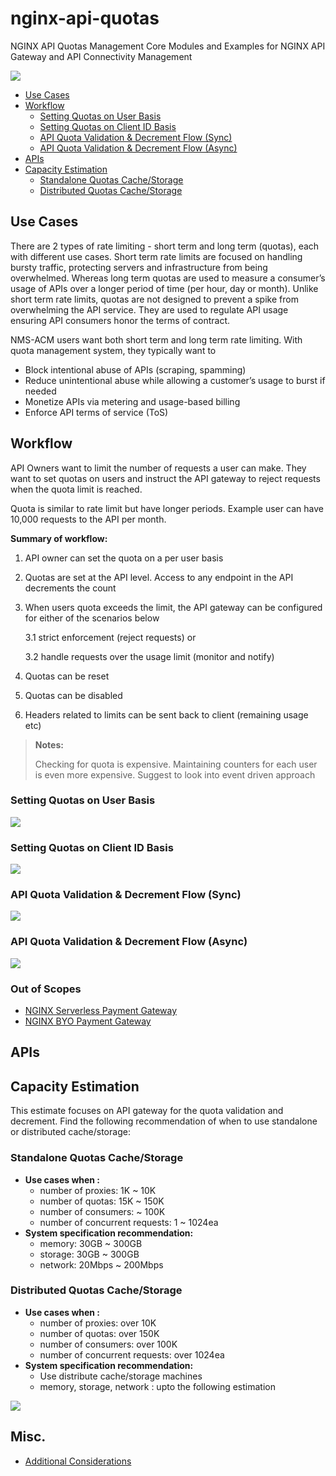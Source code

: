 # nginx-api-quotas
NGINX API Quotas Management Core Modules and Examples for NGINX API Gateway and API Connectivity Management

![](./docs/img/nginx-api-quotas-flow.png)

- [Use Cases](#use-cases)
- [Workflow](#workflow)
  - [Setting Quotas on User Basis](#setting-quotas-on-user-basis)
  - [Setting Quotas on Client ID Basis](#setting-quotas-on-client-id-basis)
  - [API Quota Validation & Decrement Flow (Sync)](#api-quota-validation--decrement-flow-sync)
  - [API Quota Validation & Decrement Flow (Async)](#api-quota-validation--decrement-flow-async)
- [APIs](#apis)
- [Capacity Estimation](#capacity-estimation)
  - [Standalone Quotas Cache/Storage](#standalone-quotas-cachestorage)
  - [Distributed Quotas Cache/Storage](#distributed-quotas-cachestorage)


## Use Cases
There are 2 types of rate limiting - short term and long term (quotas), each with different use cases. Short term rate limits are focused on handling bursty traffic, protecting servers and infrastructure from being overwhelmed. Whereas long term quotas are used to measure a consumer’s usage of APIs over a longer period of time (per hour, day or month). Unlike short term rate limits, quotas are not designed to prevent a spike from overwhelming the API service. They are used to regulate API usage ensuring API consumers honor the terms of contract.  

NMS-ACM users want both short term and long term rate limiting. With quota management system, they typically want to

- Block intentional abuse of APIs (scraping, spamming)
- Reduce unintentional abuse while allowing a customer’s usage to burst if needed
- Monetize APIs via metering and usage-based billing
- Enforce API terms of service (ToS) 

## Workflow
API Owners want to limit the number of requests a user can make. They want to set quotas on users and instruct the API gateway to reject requests when the quota limit is reached. 

Quota is similar to rate limit but have longer periods. Example user can have 10,000 requests to the API per month. 

**Summary of workflow:**

1. API owner can set the quota on a per user basis

2. Quotas are set at the API level. Access to any endpoint in the API decrements the count

3. When users quota exceeds the limit, the API gateway can be configured for either of the scenarios below

   3.1 strict enforcement (reject requests) or 

   3.2 handle requests over the usage limit (monitor and notify) 

4. Quotas can be reset

5. Quotas can be disabled

6. Headers related to limits can be sent back to client (remaining usage etc)

> **Notes:**
> 
> Checking for quota is expensive. Maintaining counters for each user is even more expensive. Suggest to look into event driven approach

### Setting Quotas on User Basis

![](./docs/img/set-quota-per-user.png)

### Setting Quotas on Client ID Basis

![](./docs/img/set-quota-per-client-id.png)

### API Quota Validation & Decrement Flow (Sync)

![](./docs/img/quota-validation-decrement-flow-sync.png)

### API Quota Validation & Decrement Flow (Async)

![](./docs/img/quota-validation-decrement-flow-async.png)

### Out of Scopes

- [NGINX Serverless Payment Gateway](https://github.com/nginx-payment-connect)
- [NGINX BYO Payment Gateway](https://github.com/nginx-payment-connect/nginx-byo-pay)

## APIs

## Capacity Estimation

This estimate focuses on API gateway for the quota validation and decrement. Find the following recommendation of when to use standalone or distributed cache/storage:

### Standalone Quotas Cache/Storage
- **Use cases when :**
  - number of proxies: 1K ~ 10K
  - number of quotas: 15K ~ 150K
  - number of consumers: ~ 100K
  - number of concurrent requests: 1 ~ 1024ea
- **System specification recommendation:**
  - memory: 30GB ~ 300GB
  - storage: 30GB ~ 300GB
  - network: 20Mbps ~ 200Mbps

### Distributed Quotas Cache/Storage
- **Use cases when :**
  - number of proxies: over 10K
  - number of quotas: over 150K
  - number of consumers: over 100K
  - number of concurrent requests: over 1024ea
- **System specification recommendation:**
  - Use distribute cache/storage machines
  - memory, storage, network : upto the following estimation

![](./docs/img/capacity-estimation-summary.png)

## Misc.
- [Additional Considerations](./docs/nginx-quota-limit.md)

